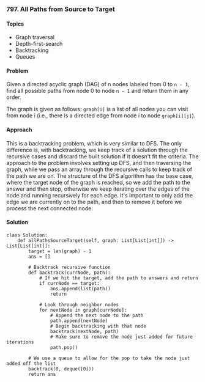 ### 797. All Paths from Source to Target

#### Topics
- Graph traversal
- Depth-first-search
- Backtracking 
- Queues

#### Problem
Given a directed acyclic graph (DAG) of n nodes labeled from 0 to `n - 1`, find all possible paths from node 0 to node `n - 1` and return them in any order.

The graph is given as follows: `graph[i]` is a list of all nodes you can visit from node i (i.e., there is a directed edge from node i to node `graph[i][j]`).

#### Approach
This is a backtracking problem, which is very similar to DFS. The only difference is, with backtracking, we keep track of a solution through the recursive cases and discard the built solution if it doesn't fit the criteria.
The approach to the problem involves setting up DFS, and then traversing the graph, while we pass an array through the recursive calls to keep track of the path we are on. 
The structure of the DFS algorithm has the base case, where the target node of the graph is reached, so we add the path to the answer and then stop, otherwise we keep iterating over the edges of the node and running recursively for each edge. 
It's important to only add the edge we are currently on to the path, and then to remove it before we process the next connected node.

#### Solution
```
class Solution:
    def allPathsSourceTarget(self, graph: List[List[int]]) -> List[List[int]]:
        target = len(graph) - 1
        ans = []
        
        # Backtrack recursive function
        def backtrack(currNode, path):
            # If we hit the target, add the path to answers and return
            if currNode == target:
                ans.append(list(path))
                return
            
            # Look through neighbor nodes
            for nextNode in graph[currNode]:
                # Append the next node to the path
                path.append(nextNode)
                # Begin backtracking with that node
                backtrack(nextNode, path)
                # Make sure to remove the node just added for future iterations
                path.pop()
        
        # We use a queue to allow for the pop to take the node just added off the list
        backtrack(0, deque([0]))
        return ans
```